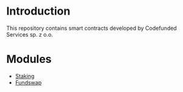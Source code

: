 # Introduction

This repository contains smart contracts developed by Codefunded Services sp. z o.o.

# Modules

- [Staking](./STAKING.md)
- [Fundswap](./FUNDSWAP.md)